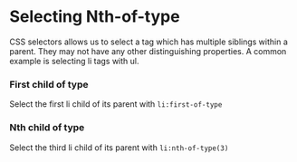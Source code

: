# Selecting Nth-of-type

CSS selectors allows us to select a tag which has multiple siblings within a parent. They may not have any other distinguishing properties. A common example is selecting li tags with ul.

### First child of type

Select the first li child of its parent with `li:first-of-type`

### Nth child of type

Select the third li child of its parent with `li:nth-of-type(3)`
